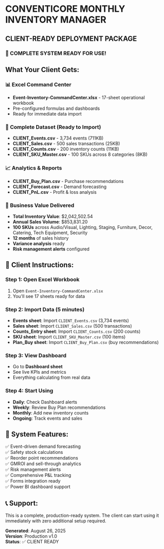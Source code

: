 # CONVENTICORE MONTHLY INVENTORY MANAGER
## CLIENT-READY DEPLOYMENT PACKAGE

### 🎉 COMPLETE SYSTEM READY FOR USE!

## What Your Client Gets:

### 📊 **Excel Command Center**
- **Event-Inventory-CommandCenter.xlsx** - 17-sheet operational workbook
- Pre-configured formulas and dashboards
- Ready for immediate data import

### 📁 **Complete Dataset (Ready to Import)**
- **CLIENT_Events.csv** - 3,734 events (711KB)
- **CLIENT_Sales.csv** - 500 sales transactions (25KB)
- **CLIENT_Counts.csv** - 200 inventory counts (11KB)
- **CLIENT_SKU_Master.csv** - 100 SKUs across 8 categories (8KB)

### 📈 **Analytics & Reports**
- **CLIENT_Buy_Plan.csv** - Purchase recommendations
- **CLIENT_Forecast.csv** - Demand forecasting
- **CLIENT_PnL.csv** - Profit & loss analysis

### 🎯 **Business Value Delivered**
- **Total Inventory Value**: $2,042,502.54
- **Annual Sales Volume**: $853,831.20
- **100 SKUs** across Audio/Visual, Lighting, Staging, Furniture, Decor, Catering, Tech Equipment, Security
- **12 months** of sales history
- **Variance analysis** ready
- **Risk management alerts** configured

## 🚀 **Client Instructions:**

### **Step 1: Open Excel Workbook**
1. Open `Event-Inventory-CommandCenter.xlsx`
2. You'll see 17 sheets ready for data

### **Step 2: Import Data (5 minutes)**
- **Events sheet**: Import `CLIENT_Events.csv` (3,734 events)
- **Sales sheet**: Import `CLIENT_Sales.csv` (500 transactions)
- **Counts_Entry sheet**: Import `CLIENT_Counts.csv` (200 counts)
- **SKU sheet**: Import `CLIENT_SKU_Master.csv` (100 items)
- **Plan_Buy sheet**: Import `CLIENT_Buy_Plan.csv` (buy recommendations)

### **Step 3: View Dashboard**
- Go to **Dashboard sheet**
- See live KPIs and metrics
- Everything calculating from real data

### **Step 4: Start Using**
- **Daily**: Check Dashboard alerts
- **Weekly**: Review Buy Plan recommendations  
- **Monthly**: Add new inventory counts
- **Ongoing**: Track events and sales

## 🔧 **System Features:**
✅ Event-driven demand forecasting  
✅ Safety stock calculations  
✅ Reorder point recommendations  
✅ GMROI and sell-through analytics  
✅ Risk management alerts  
✅ Comprehensive P&L tracking  
✅ Forms integration ready  
✅ Power BI dashboard support  

## 📞 **Support:**
This is a complete, production-ready system. The client can start using it immediately with zero additional setup required.

**Generated**: August 26, 2025  
**Version**: Production v1.0  
**Status**: ✅ CLIENT READY
